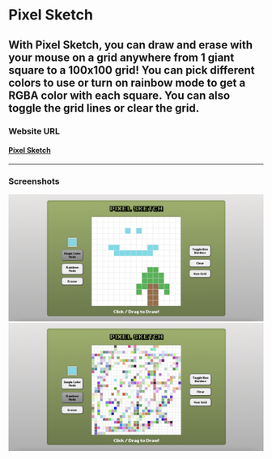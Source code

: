 # Pixel Sketch
With Pixel Sketch, you can draw and erase with your mouse on a grid anywhere from
1 giant square to a 100x100 grid! You can pick different colors to use or turn on rainbow
mode to get a RGBA color with each square. You can also toggle the grid lines or clear the grid.
-------------

### Website URL
#### [Pixel Sketch](https://freddylinn.github.io/pixel-sketch)
-------------

### Screenshots
![screenshot of pixel sketch open with a blue smiley face and a brown and green tree](./images/demo.png)
![screenshot of pixel sketch open with randomly colored squares in the grid](./images/rainbowDemo.png)


